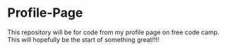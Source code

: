 # Profile-Page


This repository will be for code from my profile page on free code camp. This will hopefully be the start of something great!!!!
